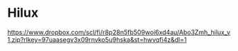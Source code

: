# Hilux
https://www.dropbox.com/scl/fi/r8p28n5fb509woi6xd4au/Abo3Zmh_hilux_v1.zip?rlkey=97uaasegv3x09rnvko5u9hska&st=hwvqfi4z&dl=1
